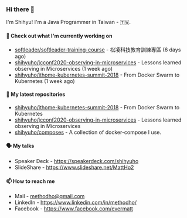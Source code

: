 ### Hi there 👋

I'm Shihyu! I'm a Java Programmer in Taiwan - 🇹🇼.

#### 👷 Check out what I'm currently working on

- [softleader/softleader-training-course](https://github.com/softleader/softleader-training-course) - 松凌科技教育訓練專區 (6 days ago)
- [shihyuho/jcconf2020-observing-in-microservices](https://github.com/shihyuho/jcconf2020-observing-in-microservices) - Lessons learned observing in Microservices (1 week ago)
- [shihyuho/ithome-kubernetes-summit-2018](https://github.com/shihyuho/ithome-kubernetes-summit-2018) - From Docker Swarm to Kubernetes (1 week ago)

#### 🌱 My latest repositories

- [shihyuho/ithome-kubernetes-summit-2018](https://github.com/shihyuho/ithome-kubernetes-summit-2018) - From Docker Swarm to Kubernetes
- [shihyuho/jcconf2020-observing-in-microservices](https://github.com/shihyuho/jcconf2020-observing-in-microservices) - Lessons learned observing in Microservices
- [shihyuho/composes](https://github.com/shihyuho/composes) - A collection of docker-compose I use.

#### 🗣️ My talks

- Speaker Deck - https://speakerdeck.com/shihyuho
- SlideShare - https://www.slideshare.net/MattHo2

#### 📫 How to reach me

- Mail - methodho@gmail.com
- LinkedIn - https://www.linkedin.com/in/methodho/
- Facebook - https://www.facebook.com/evermatt



